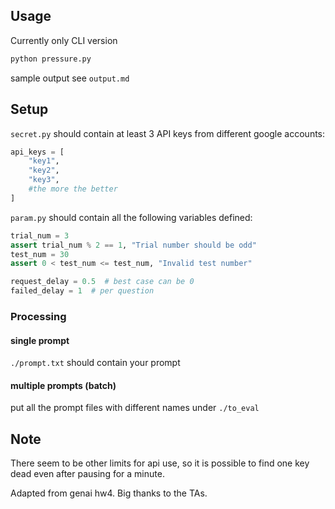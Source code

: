 ## Usage
Currently only CLI version
```bash
python pressure.py
```

sample output see `output.md`

## Setup
`secret.py` should contain at least 3 API keys from different google accounts:
```python
api_keys = [
    "key1",
    "key2",
    "key3",
    #the more the better
]
```
`param.py` should contain all the following variables defined:
```python
trial_num = 3
assert trial_num % 2 == 1, "Trial number should be odd"
test_num = 30
assert 0 < test_num <= test_num, "Invalid test number"

request_delay = 0.5  # best case can be 0
failed_delay = 1  # per question
```

### Processing
#### single prompt
`./prompt.txt` should contain your prompt
#### multiple prompts (batch)
put all the prompt files with different names under `./to_eval`

## Note
There seem to be other limits for api use, so it is possible to find one key dead even after pausing for a minute.

Adapted from genai hw4. Big thanks to the TAs.

